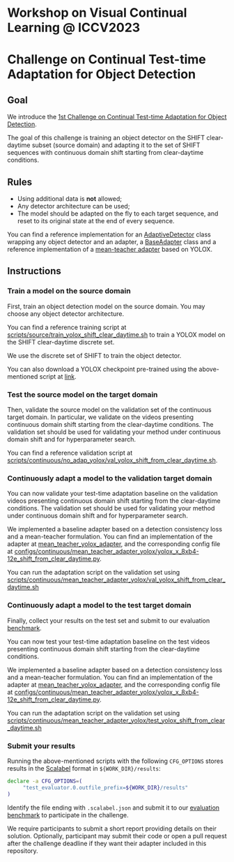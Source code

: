 # Workshop on Visual Continual Learning @ ICCV2023

# Challenge on Continual Test-time Adaptation for Object Detection
## Goal
We introduce the [1st Challenge on Continual Test-time Adaptation for Object Detection](https://wvcl.vis.xyz/challenges).

The goal of this challenge is training an object detector on the SHIFT clear-daytime subset (source domain) and adapting it to the set of SHIFT sequences with continuous domain shift starting from clear-daytime conditions.

## Rules
- Using additional data is **not** allowed;
- Any detector architecture can be used;
- The model should be adapted on the fly to each target sequence, and reset to its original state at the end of every sequence.

You can find a reference implementation for an [AdaptiveDetector](shift_tta/models/detectors/adaptive_detector.py) class wrapping any object detector and an adapter, a [BaseAdapter](shift_tta/models/adapters/base_adapter.py) class and a reference implementation of a [mean-teacher adapter](shift_tta/models/adapters/mean_teacher_adapter_yolox.py) based on YOLOX.

## Instructions

### Train a model on the source domain
First, train an object detection model on the source domain. You may choose any object detector architecture.

You can find a reference training script at [scripts/source/train_yolox_shift_clear_daytime.sh](scripts/source/train_yolox_shift_clear_daytime.sh) to train a YOLOX model on the SHIFT clear-daytime discrete set.

We use the discrete set of SHIFT to train the object detector.

You can also download a YOLOX checkpoint pre-trained using the above-mentioned script at [link](https://dl.cv.ethz.ch/shift/challenge2023/test_time_adaptation/checkpoints/yolox_x_8xb4-24e_shift_clear_daytime.pth).

### Test the source model on the target domain
Then, validate the source model on the validation set of the continuous target domain. In particular, we validate on the videos presenting continuous domain shift starting from the clear-daytime conditions. The validation set should be used for validating your method under continuous domain shift and for hyperparameter search.

You can find a reference validation script at [scripts/continuous/no_adap_yolox/val_yolox_shift_from_clear_daytime.sh](scripts/continuous/no_adap_yolox/val_yolox_shift_from_clear_daytime.sh).


### Continuously adapt a model to the validation target domain
You can now validate your test-time adaptation baseline on the validation videos presenting continuous domain shift starting from the clear-daytime conditions. The validation set should be used for validating your method under continuous domain shift and for hyperparameter search.

We implemented a baseline adapter based on a detection consistency loss and a mean-teacher formulation. You can find an implementation of the adapter at [mean_teacher_yolox_adapter](shift_tta/models/adapters/mean_teacher_yolox_adapter.py), and the corresponding config file at [configs/continuous/mean_teacher_adapter_yolox/yolox_x_8xb4-12e_shift_from_clear_daytime.py](configs/continuous/mean_teacher_adapter_yolox/yolox_x_8xb4-12e_shift_from_clear_daytime.py).

You can run the adaptation script on the validation set using [scripts/continuous/mean_teacher_adapter_yolox/val_yolox_shift_from_clear_daytime.sh](scripts/continuous/mean_teacher_adapter_yolox/val_yolox_shift_from_clear_daytime.sh)

### Continuously adapt a model to the test target domain 
Finally, collect your results on the test set and submit to our evaluation [benchmark](https://evalai.vis.xyz/web/challenges/challenge-page/6/overview). 

You can now test your test-time adaptation baseline on the test videos presenting continuous domain shift starting from the clear-daytime conditions.

We implemented a baseline adapter based on a detection consistency loss and a mean-teacher formulation. You can find an implementation of the adapter at [mean_teacher_yolox_adapter](shift_tta/models/adapters/mean_teacher_yolox_adapter.py), and the corresponding config file at [configs/continuous/mean_teacher_adapter_yolox/yolox_x_8xb4-12e_shift_from_clear_daytime.py](configs/continuous/mean_teacher_adapter_yolox/yolox_x_8xb4-12e_shift_from_clear_daytime.py). 

You can run the adaptation script on the validation set using [scripts/continuous/mean_teacher_adapter_yolox/test_yolox_shift_from_clear_daytime.sh](scripts/continuous/mean_teacher_adapter_yolox/test_yolox_shift_from_clear_daytime.sh)

### Submit your results 


Running the above-mentioned scripts with the following `CFG_OPTIONS` stores results in the [Scalabel](https://www.scalabel.ai/) format in `${WORK_DIR}/results`:

```bash
declare -a CFG_OPTIONS=(
     "test_evaluator.0.outfile_prefix=${WORK_DIR}/results"
)
```

Identify the file ending with `.scalabel.json` and submit it to our [evaluation benchmark](https://evalai.vis.xyz/web/challenges/challenge-page/6/overview) to participate in the challenge.

We require participants to submit a short report providing details on their solution. Optionally, participant may submit their code or open a pull request after the challenge deadline if they want their adapter included in this repository.
